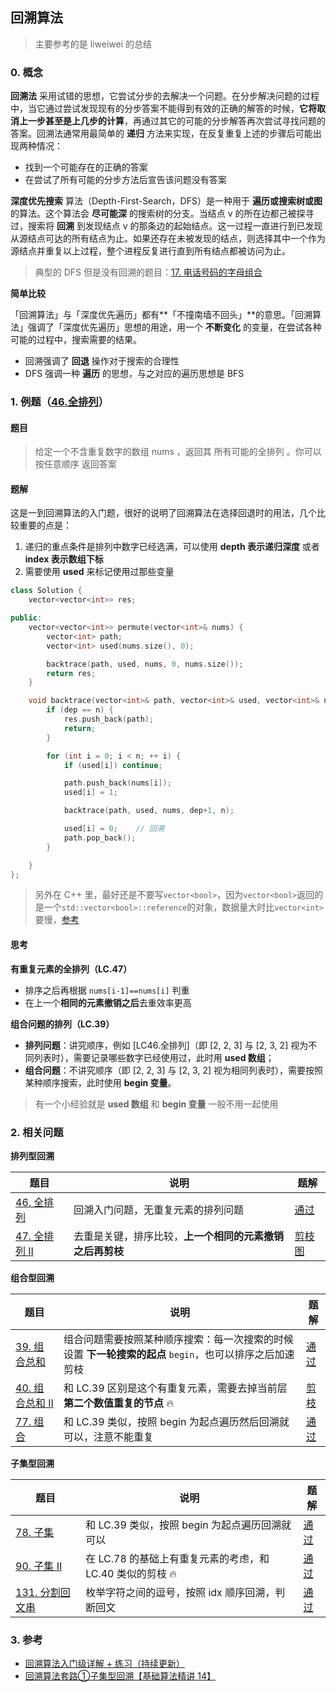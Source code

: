 ## 回溯算法

> 主要参考的是 liweiwei 的总结

### 0. 概念

**回溯法** 采用试错的思想，它尝试分步的去解决一个问题。在分步解决问题的过程中，当它通过尝试发现现有的分步答案不能得到有效的正确的解答的时候，**它将取消上一步甚至是上几步的计算**，再通过其它的可能的分步解答再次尝试寻找问题的答案。回溯法通常用最简单的 **递归** 方法来实现，在反复重复上述的步骤后可能出现两种情况：

- 找到一个可能存在的正确的答案
- 在尝试了所有可能的分步方法后宣告该问题没有答案

**深度优先搜索** 算法（Depth-First-Search，DFS）是一种用于 **遍历或搜索树或图** 的算法。这个算法会 **尽可能深** 的搜索树的分支。当结点 v 的所在边都己被探寻过，搜索将 **回溯** 到发现结点 v 的那条边的起始结点。这一过程一直进行到已发现从源结点可达的所有结点为止。如果还存在未被发现的结点，则选择其中一个作为源结点并重复以上过程，整个进程反复进行直到所有结点都被访问为止。

> 典型的 DFS 但是没有回溯的题目：[17. 电话号码的字母组合](https://leetcode.cn/problems/letter-combinations-of-a-phone-number/)

**简单比较**

「回溯算法」与「深度优先遍历」都有**「不撞南墙不回头」**的意思。「回溯算法」强调了「深度优先遍历」思想的用途，用一个 **不断变化** 的变量，在尝试各种可能的过程中，搜索需要的结果。

- 回溯强调了 **回退** 操作对于搜索的合理性
- DFS 强调一种 **遍历** 的思想，与之对应的遍历思想是 BFS



### 1. 例题（[46.全排列](https://leetcode.cn/problems/permutations/)）

#### 题目

> 给定一个不含重复数字的数组 nums ，返回其 所有可能的全排列 。你可以 按任意顺序 返回答案



#### **题解**

这是一到回溯算法的入门题，很好的说明了回溯算法在选择回退时的用法，几个比较重要的点是：

1. 递归的重点条件是排列中数字已经选满，可以使用 **depth 表示递归深度** 或者 **index 表示数组下标**
2. 需要使用 **used** 来标记使用过那些变量

```cpp
class Solution {
    vector<vector<int>> res;

public:
    vector<vector<int>> permute(vector<int>& nums) {
        vector<int> path;
        vector<int> used(nums.size(), 0);

        backtrace(path, used, nums, 0, nums.size());
        return res;
    }

    void backtrace(vector<int>& path, vector<int>& used, vector<int>& nums, int dep, int n) {
        if (dep == n) {
            res.push_back(path);
            return;
        }

        for (int i = 0; i < n; ++ i) {
            if (used[i]) continue;

            path.push_back(nums[i]);
            used[i] = 1;

            backtrace(path, used, nums, dep+1, n);

            used[i] = 0;    // 回溯
            path.pop_back();
        }

    }
};
```

> 另外在 C++ 里，最好还是不要写`vector<bool>`，因为`vector<bool>`返回的是一个`std::vector<bool>::reference`的对象，数据量大时比`vector<int>`要慢，[参考](https://leetcode.cn/problems/permutations-ii/solution/hui-su-suan-fa-python-dai-ma-java-dai-ma-by-liwe-2/478510)



#### 思考

**有重复元素的全排列（LC.47）**

- 排序之后再根据 `nums[i-1]==nums[i]` 判重
- 在上一个**相同的元素撤销之后**去重效率更高



**组合问题的排列（LC.39）**

- **排列问题**：讲究顺序，例如 [LC46.全排列]（即 [2, 2, 3] 与 [2, 3, 2] 视为不同列表时），需要记录哪些数字已经使用过，此时用 **used 数组**；
- **组合问题**：不讲究顺序（即 [2, 2, 3] 与 [2, 3, 2] 视为相同列表时），需要按照某种顺序搜索，此时使用 **begin 变量**。

> 有一个小经验就是 **used 数组** 和 **begin 变量** 一般不用一起使用



### 2. 相关问题

**排列型回溯**

| 题目                                                         | 说明                                                     | 题解                                                         |
| ------------------------------------------------------------ | -------------------------------------------------------- | ------------------------------------------------------------ |
| [46. 全排列](https://leetcode.cn/problems/permutations/)     | 回溯入门问题，无重复元素的排列问题                       | [通过](https://leetcode.cn/submissions/detail/395204984/)    |
| [47. 全排列 II](https://leetcode.cn/problems/permutations-ii/) | 去重是关键，排序比较，**上一个相同的元素撤销之后再剪枝** | [剪枝图](https://leetcode.cn/problems/permutations-ii/solution/hui-su-suan-fa-python-dai-ma-java-dai-ma-by-liwe-2/) |

**组合型回溯**

| 题目                                                         | 说明                                                         | 题解                                                         |
| ------------------------------------------------------------ | ------------------------------------------------------------ | ------------------------------------------------------------ |
| [39. 组合总和](https://leetcode.cn/problems/combination-sum/) | 组合问题需要按照某种顺序搜索：每一次搜索的时候设置 **下一轮搜索的起点** `begin`，也可以排序之后加速剪枝 | [通过](https://leetcode.cn/submissions/detail/171894367/)    |
| [40. 组合总和 II](https://leetcode.cn/problems/combination-sum-ii/) | 和 LC.39 区别是这个有重复元素，需要去掉当前层**第二个数值重复的节点** :fire: | [剪枝](https://leetcode.cn/problems/combination-sum-ii/solution/hui-su-suan-fa-jian-zhi-python-dai-ma-java-dai-m-3/225211) |
| [77. 组合](https://leetcode.cn/problems/combinations/)       | 和 LC.39 类似，按照 begin 为起点遍历然后回溯就可以，注意不能重复 | [通过](https://leetcode.cn/submissions/detail/395236585/)    |

**子集型回溯**

| 题目                                                         | 说明                                                         | 题解                                                      |
| ------------------------------------------------------------ | ------------------------------------------------------------ | --------------------------------------------------------- |
| [78. 子集](https://leetcode.cn/problems/subsets/)            | 和 LC.39 类似，按照 begin 为起点遍历回溯就可以               | [通过](https://leetcode.cn/submissions/detail/395238958/) |
| [90. 子集 II](https://leetcode.cn/problems/subsets-ii/)      | 在 LC.78 的基础上有重复元素的考虑，和 LC.40 类似的剪枝 :fire: | [通过](https://leetcode.cn/submissions/detail/395250094/) |
| [131. 分割回文串](https://leetcode.cn/problems/palindrome-partitioning/) | 枚举字符之间的逗号，按照 idx 顺序回溯，判断回文              | [通过](https://leetcode.cn/submissions/detail/395280098/) |





### 3. 参考

- [回溯算法入门级详解 + 练习（持续更新）](https://leetcode.cn/problems/permutations/solution/hui-su-suan-fa-python-dai-ma-java-dai-ma-by-liweiw/)
- [回溯算法套路①子集型回溯【基础算法精讲 14】](https://www.bilibili.com/video/BV1mG4y1A7Gu/?vd_source=286032bc2c5715c8b50b608028ce57df)